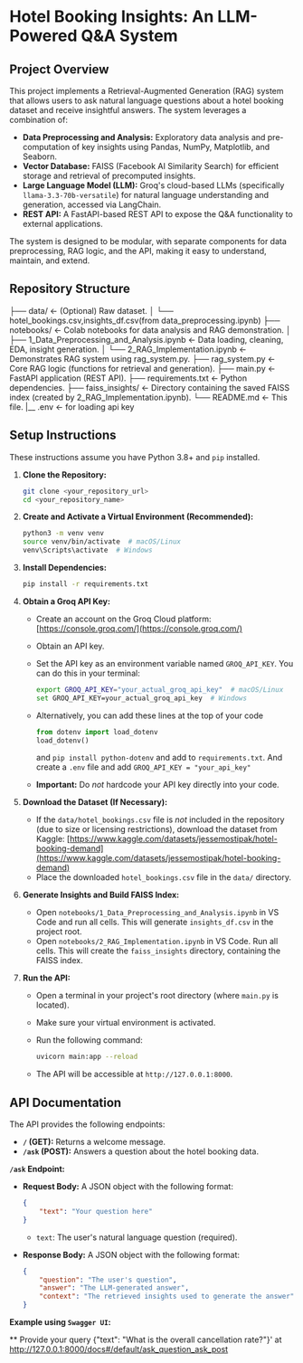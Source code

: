 # Hotel Booking Insights: An LLM-Powered Q&A System

## Project Overview

This project implements a Retrieval-Augmented Generation (RAG) system that allows users to ask natural language questions about a hotel booking dataset and receive insightful answers. The system leverages a combination of:

*   **Data Preprocessing and Analysis:**  Exploratory data analysis and pre-computation of key insights using Pandas, NumPy, Matplotlib, and Seaborn.
*   **Vector Database:**  FAISS (Facebook AI Similarity Search) for efficient storage and retrieval of precomputed insights.
*   **Large Language Model (LLM):** Groq's cloud-based LLMs (specifically `llama-3.3-70b-versatile`) for natural language understanding and generation, accessed via LangChain.
*   **REST API:**  A FastAPI-based REST API to expose the Q&A functionality to external applications.

The system is designed to be modular, with separate components for data preprocessing, RAG logic, and the API, making it easy to understand, maintain, and extend.

## Repository Structure

├── data/ <- (Optional) Raw dataset.
│ └── hotel_bookings.csv,insights_df.csv(from data_preprocessing.ipynb)
├── notebooks/ <- Colab notebooks for data analysis and RAG demonstration.
│ ├── 1_Data_Preprocessing_and_Analysis.ipynb <- Data loading, cleaning, EDA, insight generation.
│ └── 2_RAG_Implementation.ipynb <- Demonstrates RAG system using rag_system.py.
├── rag_system.py <- Core RAG logic (functions for retrieval and generation).
├── main.py <- FastAPI application (REST API).
├── requirements.txt <- Python dependencies.
├── faiss_insights/ <- Directory containing the saved FAISS index (created by 2_RAG_Implementation.ipynb).
└── README.md <- This file.
|__ .env <- for loading api key

## Setup Instructions

These instructions assume you have Python 3.8+ and `pip` installed.

1.  **Clone the Repository:**

    ```bash
    git clone <your_repository_url>
    cd <your_repository_name>
    ```

2.  **Create and Activate a Virtual Environment (Recommended):**

    ```bash
    python3 -m venv venv
    source venv/bin/activate  # macOS/Linux
    venv\Scripts\activate  # Windows
    ```

3.  **Install Dependencies:**

    ```bash
    pip install -r requirements.txt
    ```

4.  **Obtain a Groq API Key:**

    *   Create an account on the Groq Cloud platform: [https://console.groq.com/](https://console.groq.com/)
    *   Obtain an API key.
    *   Set the API key as an environment variable named `GROQ_API_KEY`.  You can do this in your terminal:

        ```bash
        export GROQ_API_KEY="your_actual_groq_api_key"  # macOS/Linux
        set GROQ_API_KEY=your_actual_groq_api_key  # Windows
        ```
    *   Alternatively, you can add these lines at the top of your code
        ```python
        from dotenv import load_dotenv
        load_dotenv()
        ```
        and `pip install python-dotenv` and add to `requirements.txt`. And create a `.env` file and add `GROQ_API_KEY = "your_api_key"`
    *   **Important:**  Do *not* hardcode your API key directly into your code.

5.  **Download the Dataset (If Necessary):**

    *   If the `data/hotel_bookings.csv` file is *not* included in the repository (due to size or licensing restrictions), download the dataset from Kaggle: [https://www.kaggle.com/datasets/jessemostipak/hotel-booking-demand](https://www.kaggle.com/datasets/jessemostipak/hotel-booking-demand)
    *   Place the downloaded `hotel_bookings.csv` file in the `data/` directory.

6. **Generate Insights and Build FAISS Index:**
   * Open `notebooks/1_Data_Preprocessing_and_Analysis.ipynb` in VS Code and run all cells. This will generate `insights_df.csv` in the project root.
   * Open `notebooks/2_RAG_Implementation.ipynb` in VS Code. Run all cells. This will create the `faiss_insights` directory, containing the FAISS index.

7.  **Run the API:**

    *   Open a terminal in your project's root directory (where `main.py` is located).
    *   Make sure your virtual environment is activated.
    *   Run the following command:

        ```bash
        uvicorn main:app --reload
        ```

    *   The API will be accessible at `http://127.0.0.1:8000`.

## API Documentation

The API provides the following endpoints:

*   **`/` (GET):**  Returns a welcome message.
*   **`/ask` (POST):**  Answers a question about the hotel booking data.

**`/ask` Endpoint:**

*   **Request Body:**  A JSON object with the following format:

    ```json
    {
        "text": "Your question here"
    }
    ```

    *   `text`:  The user's natural language question (required).

*   **Response Body:** A JSON object with the following format:

    ```json
    {
        "question": "The user's question",
        "answer": "The LLM-generated answer",
        "context": "The retrieved insights used to generate the answer"
    }
    ```

**Example using `Swagger UI`:**


** Provide your query
{"text": "What is the overall cancellation rate?"}' at http://127.0.0.1:8000/docs#/default/ask_question_ask_post

